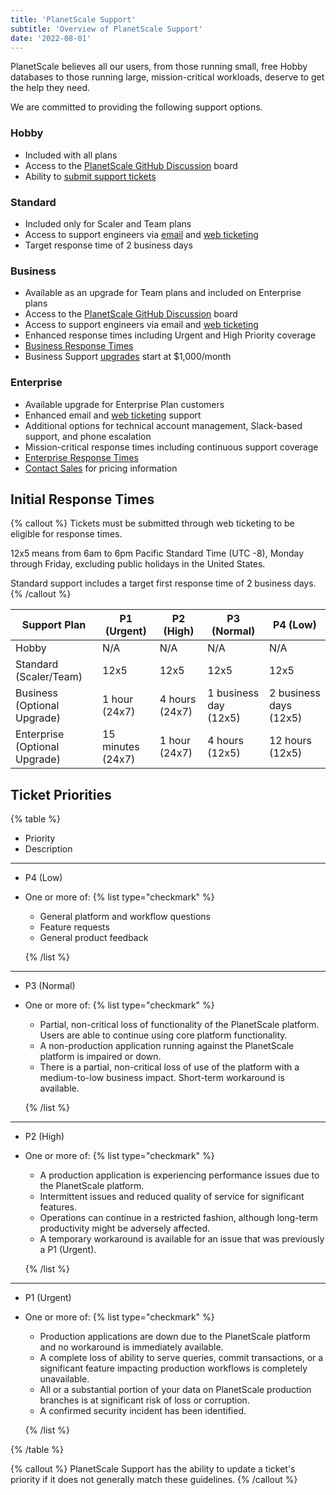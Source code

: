 ```yaml
---
title: 'PlanetScale Support'
subtitle: 'Overview of PlanetScale Support'
date: '2022-08-01'
---
```


PlanetScale believes all our users, from those running small, free Hobby databases to those running large, mission-critical workloads, deserve to get the help they need.

We are committed to providing the following support options.

### Hobby

- Included with all plans
- Access to the [PlanetScale GitHub Discussion](https://github.com/planetscale/discussion/discussions) board
- Ability to [submit support tickets](https://support.planetscale.com)

### Standard

- Included only for Scaler and Team plans
- Access to support engineers via [email](mailto:support@planetscale.com) and [web ticketing](https://support.planetscale.com)
- Target response time of 2 business days

### Business

- Available as an upgrade for Team plans and included on Enterprise plans
- Access to the [PlanetScale GitHub Discussion](https://github.com/planetscale/discussion/discussions) board
- Access to support engineers via email and [web ticketing](https://support.planetscale.com)
- Enhanced response times including Urgent and High Priority coverage
- [Business Response Times](#initial-response-time-slas)
- Business Support [upgrades](/contact) start at $1,000/month

### Enterprise

- Available upgrade for Enterprise Plan customers
- Enhanced email and [web ticketing](https://support.planetscale.com) support
- Additional options for technical account management, Slack-based support, and phone escalation
- Mission-critical response times including continuous support coverage
- [Enterprise Response Times](#initial-response-time-slas)
- [Contact Sales](/contact) for pricing information

## Initial Response Times

{% callout %} Tickets must be submitted through web ticketing to be eligible for response times.

12x5 means from 6am to 6pm Pacific Standard Time (UTC -8), Monday through Friday, excluding public holidays in the United States.

Standard support includes a target first response time of 2 business days. {% /callout %}

| Support Plan                  | P1 (Urgent)       | P2 (High)      | P3 (Normal)           | P4 (Low)               |
| ----------------------------- | ----------------- | -------------- | --------------------- | ---------------------- |
| Hobby                         | N/A               | N/A            | N/A                   | N/A                    |
| Standard (Scaler/Team)        | 12x5              | 12x5           | 12x5                  | 12x5                   |
| Business (Optional Upgrade)   | 1 hour (24x7)     | 4 hours (24x7) | 1 business day (12x5) | 2 business days (12x5) |
| Enterprise (Optional Upgrade) | 15 minutes (24x7) | 1 hour (24x7)  | 4 hours (12x5)        | 12 hours (12x5)        |

## Ticket Priorities

{% table %}

- Priority
- Description

---

- P4 (Low)
- One or more of: {% list type="checkmark" %}

  - General platform and workflow questions
  - Feature requests
  - General product feedback

  {% /list %}

---

- P3 (Normal)
- One or more of: {% list type="checkmark" %}

  - Partial, non-critical loss of functionality of the PlanetScale platform. Users are able to continue using core platform functionality.
  - A non-production application running against the PlanetScale platform is impaired or down.
  - There is a partial, non-critical loss of use of the platform with a medium-to-low business impact. Short-term workaround is available.

  {% /list %}

---

- P2 (High)
- One or more of: {% list type="checkmark" %}

  - A production application is experiencing performance issues due to the PlanetScale platform.
  - Intermittent issues and reduced quality of service for significant features.
  - Operations can continue in a restricted fashion, although long-term productivity might be adversely affected.
  - A temporary workaround is available for an issue that was previously a P1 (Urgent).

  {% /list %}

---

- P1 (Urgent)
- One or more of: {% list type="checkmark" %}

  - Production applications are down due to the PlanetScale platform and no workaround is immediately available.
  - A complete loss of ability to serve queries, commit transactions, or a significant feature impacting production workflows is completely unavailable.
  - All or a substantial portion of your data on PlanetScale production branches is at significant risk of loss or corruption.
  - A confirmed security incident has been identified.

  {% /list %}

{% /table %}

{% callout %} PlanetScale Support has the ability to update a ticket's priority if it does not generally match these guidelines. {% /callout %}
